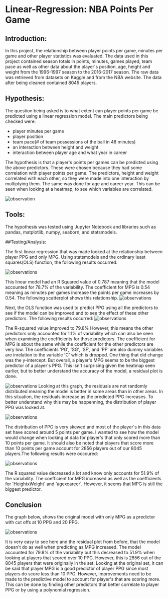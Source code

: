 # Linear-Regression: NBA Points Per Game 

## Introduction:

  In this project, the relationship between player points per game, minutes per game and other player statistics was evaluated. The data used in this project contained season totals in points, minutes, games played, team pace as well as other data about the player's position, age, height and weight from the 1996-1997 season to the 2016-2017 season. The raw data was retrieved from datasets on Kaggle and from the NBA website. The data after being cleaned contained 8045 players.
  
## Hypothesis:

The question being asked is to what extent can player points per game be predicted using a linear regression model. The main predictors being checked were: 
- player minutes per game
- player position 
- team pace(# of team possessions of the ball in 48 minutes)
- an interaction between height and weight
- interaction between player age and what year in career 


The hypothesis is that a player's points per games can be predicted using the above predictors. These were chosen because they had some correlation with player points per game. The predictors, height and weight correlated with each other, so they were made into one interaction by multiplying them. The same was done for age and career year. This can be seen when looking at a heatmap, to see which variables are correlated. 

![observation](https://github.com/AR3441/Linear-Regression/blob/master/observations/heatmap.png)

## Tools: 

The hypothesis was tested using Jupyter Notebook and libraries such as pandas, matplotlib, numpy, seaborn, and statsmodels.

##Testing/Analysis: 

The first linear regression that was made looked at the relationship between player PPG and only MPG. Using statsmodels and the ordinary least squares(OLS) function, the following results occurred: 

![observations](https://github.com/AR3441/Linear-Regression/blob/master/observations/basic_ppgmpg.PNG)

This linear model had an R Squared value of 0.787 meaning that the model accounted for 78.7% of the variability. The coefficient for MPG is 0.54 meaning as minutes per games increase the points per game increases by 0.54. The following scatterplot shows this relationship.
![observations](https://github.com/AR3441/Linear-Regression/blob/master/observations/basicmodelvsdata.png)

Next, the OLS function was used to predict PPG using all the predictors to see if the model can be improved and to see the effect of these other predictors. The following results occurred: 
![observations](https://github.com/AR3441/Linear-Regression/blob/master/observations/ppg_all_predictors.PNG)

The R-squared value improved to 79.8% However, this means the other predictors only accounted for 1.1% of variability which can also be seen when examining the coefficients for those predictors. The coefficient for MPG is about the same while the coefficient for the other predictors are very low. The coefficients 'PG', 'SG', 'SF', and 'PF' are also dummy variables are inrelation to the variable 'C' which is dropped.  One thing that did change was the y-intercept. But overall, a player's MPG seems to be the biggest predictor of a player's PPG. This isn't surprising given the heatmap seen earlier, but to better understand the accuracy of the model, a residual plot is done. 

![observations](https://github.com/AR3441/Linear-Regression/blob/master/observations/residualsplot.png)
Looking at this graph, the residuals are not randomly distributed meaning the model is better in some areas than in other areas. In this situation, the residuals increase as the predicted PPG increases. To better understand why this may be happenning, the distribution of player PPG was looked at. 

![observations](https://github.com/AR3441/Linear-Regression/blob/master/observations/ppg_distribution.png)

The distribution of PPG is very skewed and most of the player's in this data set have scored around 5 points per game. I wanted to see how the model would change when looking at data for player's that only scored more than 10 points per game. It should also be noted that players that score more than 10 points per game account for 2856 players out of our 8045 players.The following results were occcured:

![observations](https://github.com/AR3441/Linear-Regression/blob/master/observations/ols_morethan10ppg.PNG)

The R squared value decreased a lot and know only accounts for 51.9% of the variability. The coefficient for MPG increased as well as the coefficients for 'HeightxWeight' and 'agexcareer'. However, it seems that MPG is still the biggest predictor.  

## Conclusion

The graph below, shows the original model with only MPG as a predictor with cut offs at 10 PPG and 20 PPG. 

![observations](https://github.com/AR3441/Linear-Regression/blob/master/observations/cutoff20.png)

It is very easy to see here and the residual plot from before, that the model doesn't do as well when predicting as MPG increased. The model accounted for 79.8% of the variability but this decreased to 51.9% when looking at players that scored over 10 PPG. However, this is 2856 out of the 8045 players that were originally in the set. Looking at the original set, it can be said that player MPG is a good predictor of player PPG since most players do score less than 10 PPG. However, improvements need to be made to the predictive model to account for player's that are scoring more. This can be done by finding other predictors that better correlate to player PPG or by using a polynomial regression. 










